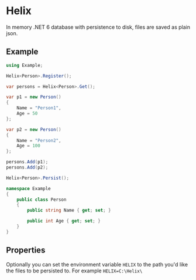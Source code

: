 # Helix
In memory .NET 6 database with persistence to disk, files are saved as plain json.

## Example

```csharp
using Example;

Helix<Person>.Register();

var persons = Helix<Person>.Get();

var p1 = new Person()
{
    Name = "Person1",
    Age = 50
};

var p2 = new Person()
{
    Name = "Person2",
    Age = 100
};

persons.Add(p1);
persons.Add(p2);

Helix<Person>.Persist();

namespace Example
{
    public class Person
    {
        public string Name { get; set; }

        public int Age { get; set; }
    }
}
```

## Properties
Optionally you can set the environment variable `HELIX` to the path you'd like the files to be persisted to. For example `HELIX=C:\Helix\`
